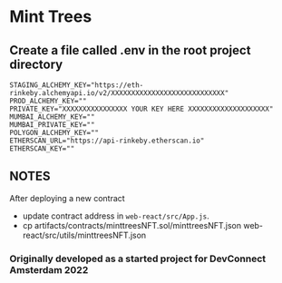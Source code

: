 # Mint Trees

## Create a file called .env in the root project directory

```
STAGING_ALCHEMY_KEY="https://eth-rinkeby.alchemyapi.io/v2/XXXXXXXXXXXXXXXXXXXXXXXXXXXX"
PROD_ALCHEMY_KEY=""
PRIVATE_KEY="XXXXXXXXXXXXXXXX YOUR KEY HERE XXXXXXXXXXXXXXXXXXXX"
MUMBAI_ALCHEMY_KEY=""
MUMBAI_PRIVATE_KEY=""
POLYGON_ALCHEMY_KEY=""
ETHERSCAN_URL="https://api-rinkeby.etherscan.io"
ETHERSCAN_KEY=""
```

## NOTES
After deploying a new contract
 * update contract address in `web-react/src/App.js`.
 * cp artifacts/contracts/minttreesNFT.sol/minttreesNFT.json web-react/src/utils/minttreesNFT.json


### Originally developed as a started project for DevConnect Amsterdam 2022
